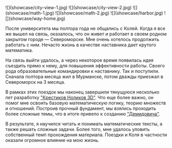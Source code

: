 <gallery>
    ![](showcase/city-view-1.jpg)
    ![](showcase/city-view-2.jpg)
    ![](showcase/math-1.jpg)
    ![](showcase/math-2.jpg)
    ![](showcase/harbor.jpg)
    ![](showcase/way-home.jpg)
</gallery>

После университета мы полтора года не общались с Колей.
Когда я все же вышел на связь, оказалось, что он живет и работает в своем родном закрытом городе — Североморске.
Мне очень хотелось продолжить работать с ним.
Нечасто жизнь в качестве наставника дает крутого математика.

На связь выйти удалось, а через некоторое время появилась идея съездить прямо к нему, для повышения эффективности работы.
Своего рода образовательные командировки к наставнику.
Так и поступили. Сначала полтора месяца жил в Мурманске, потом дважды приезжал в Североморск на 3 месяца.

В рамках этих поездок мы наконец завершили тянущуюся несколько лет разработку ["Крестиков Ноликов 3D"](p:tictactoe3d).
Что еще более важно, он помог мне освоить базовую математическую логику, теорию множеств и отношений.
Построив прочный фундамент, мы взялись проходить более сложные темы, что в итоге привело к созданию ["Демидовича"](p:dodem).

В результате, я научился читать и понимать математические тексты, а также решать сложные задачи.
Более того, мне удалось уловить собственный темп прохождения материала.
Поездки и Коля в частности оказали огромное влияние на мою жизнь.